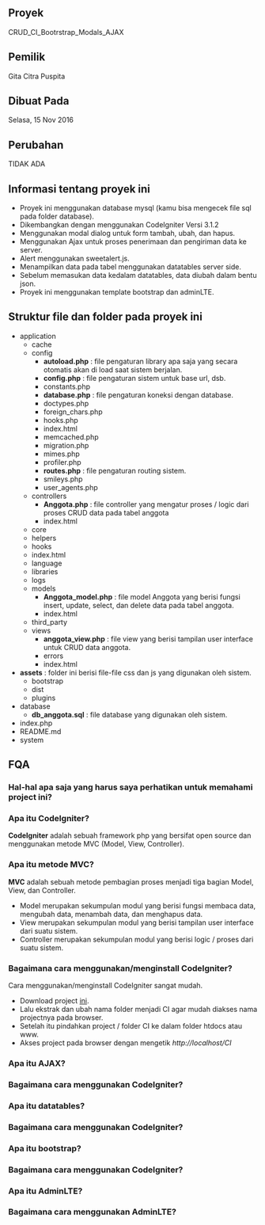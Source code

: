 <h2>Proyek</h2>
CRUD_CI_Bootrstrap_Modals_AJAX
<h2>Pemilik</h2>
Gita Citra Puspita
<h2>Dibuat Pada</h2>
Selasa, 15 Nov 2016

<h2>Perubahan</h2>
TIDAK ADA

<h2>Informasi tentang proyek ini</h2>
<ul>
	<li>Proyek ini menggunakan database mysql (kamu bisa mengecek file sql pada folder database).</li>
	<li>Dikembangkan dengan menggunakan CodeIgniter Versi 3.1.2</li>
	<li>Menggunakan modal dialog untuk form tambah, ubah, dan hapus.</li>
	<li>Menggunakan Ajax untuk proses penerimaan dan pengiriman data ke server.</li>
	<li>Alert menggunakan sweetalert.js.</li>
	<li>Menampilkan data pada tabel menggunakan datatables server side.</li>
	<li>Sebelum memasukan data kedalam datatables, data diubah dalam bentu json.</li>
	<li>Proyek ini menggunakan template bootstrap dan adminLTE.</li>
</ul>

<h2>Struktur file dan folder pada proyek ini</h2>
<ul>
	<li>application
		<ul>
			<li>cache</li>
			<li>config
				<ul>
					<li><b>autoload.php</b> : file pengaturan library apa saja yang secara otomatis akan di load saat sistem berjalan.</li>
					<li><b>config.php</b> : file pengaturan sistem untuk base url, dsb.</li>
					<li>constants.php</li>
					<li><b>database.php</b> : file pengaturan koneksi dengan database.</li>
					<li>doctypes.php</li>
					<li>foreign_chars.php</li>
					<li>hooks.php</li>
					<li>index.html</li>
					<li>memcached.php</li>
					<li>migration.php</li>
					<li>mimes.php</li>
					<li>profiler.php</li>
					<li><b>routes.php</b> : file pengaturan routing sistem.</li>
					<li>smileys.php</li>
					<li>user_agents.php</li>
				</ul>
			</li>
			<li>controllers
				<ul>
					<li><b>Anggota.php</b> : file controller yang mengatur proses / logic dari proses CRUD data pada tabel anggota</li>
					<li>index.html</li>
				</ul>
			</li>
			<li>core</li>
			<li>helpers</li>
			<li>hooks</li>
			<li>index.html</li>
			<li>language</li>
			<li>libraries</li>
			<li>logs</li>
			<li>models
				<ul>
					<li><b>Anggota_model.php</b> : file model Anggota yang berisi fungsi insert, update, select, dan delete data pada tabel anggota.</li>
					<li>index.html</li>
				</ul>
			</li>
			<li>third_party</li>
			<li>views
				<ul>
					<li><b>anggota_view.php</b> : file view yang berisi tampilan user interface untuk CRUD data anggota.</li>
					<li>errors</li>
					<li>index.html</li>
				</ul>
			</li>
		</ul>
	</li>
	<li><b>assets</b> : folder ini berisi file-file css dan js yang digunakan oleh sistem.
		<ul>
			<li>bootstrap</li>
			<li>dist</li>
			<li>plugins</li>
		</ul>
	</li>
	<li>database
		<ul>
			<li><b>db_anggota.sql</b> : file database yang digunakan oleh sistem.</li>
		</ul>
	</li>
	<li>index.php</li>
	<li>README.md</li>
	<li>system</li>
</ul>

<h2>FQA</h2>

<h3>Hal-hal apa saja yang harus saya perhatikan untuk memahami project ini?</h3>
<h3>Apa itu CodeIgniter?</h3>
<p>
	<b>CodeIgniter</b> adalah sebuah framework php yang bersifat open source dan menggunakan metode MVC (Model, View, Controller). 
</p>
<h3>Apa itu metode MVC?</h3>
<p>
	<b>MVC</b> adalah sebuah metode pembagian proses menjadi tiga bagian Model, View, dan Controller. 
	<ul>
		<li>Model merupakan sekumpulan modul yang berisi fungsi membaca data, mengubah data, menambah data, dan menghapus data.</li>
		<li>View merupakan sekumpulan modul yang berisi tampilan user interface dari suatu sistem.</li>
		<li>Controller merupakan sekumpulan modul yang berisi logic / proses dari suatu sistem.</li>
	</ul>
</p>
<h3>Bagaimana cara menggunakan/menginstall CodeIgniter?</h3>
<p>
	Cara menggunakan/menginstall CodeIgniter sangat mudah. 
	<ul>
		<li>Download project <a href="https://codeload.github.com/bcit-ci/CodeIgniter/zip/3.1.2">ini</a>.</li>
		<li>Lalu ekstrak dan ubah nama folder menjadi CI agar mudah diakses nama projectnya pada browser.</li>
		<li>Setelah itu pindahkan project / folder CI ke dalam folder htdocs atau www.</li>
		<li>Akses project pada browser dengan mengetik <i>http://localhost/CI</i></li>
	</ul>
</p>
<h3>Apa itu AJAX?</h3>
<h3>Bagaimana cara menggunakan CodeIgniter?</h3>
<h3>Apa itu datatables?</h3>
<h3>Bagaimana cara menggunakan CodeIgniter?</h3>
<h3>Apa itu bootstrap?</h3>
<h3>Bagaimana cara menggunakan CodeIgniter?</h3>
<h3>Apa itu AdminLTE?</h3>
<h3>Bagaimana cara menggunakan AdminLTE?</h3>